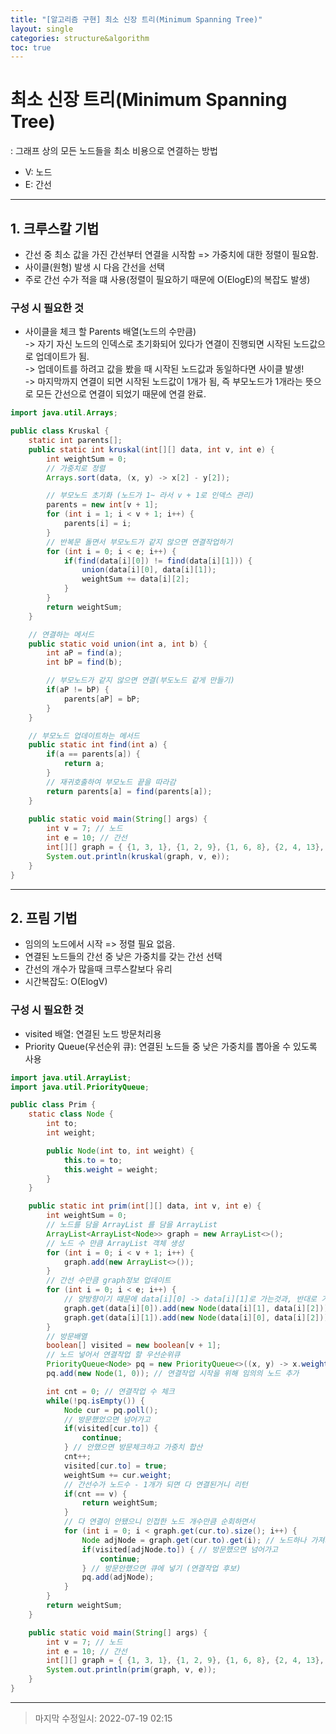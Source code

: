 ```yaml
---
title: "[알고리즘 구현] 최소 신장 트리(Minimum Spanning Tree)" 
layout: single
categories: structure&algorithm
toc: true
---
```


# 최소 신장 트리(Minimum Spanning Tree)

: 그래프 상의 모든 노드들을 최소 비용으로 연결하는 방법

- V: 노드
- E: 간선

------

## 1. 크루스칼 기법

- 간선 중 최소 값을 가진 간선부터 연결을 시작함 => 가중치에 대한  정렬이 필요함.
- 사이클(원형) 발생 시 다음 간선을 선택
- 주로 간선 수가 적을 떄 사용(정렬이 필요하기 때문에 O(ElogE)의 복잡도 발생)

### 구성 시 필요한 것

- 사이클을 체크 할 Parents 배열(노드의 수만큼) <br>-> 자기 자신 노드의 인덱스로 초기화되어 있다가 연결이 진행되면 시작된 노드값으로 업데이트가 됨. <br>-> 업데이트를 하려고 값을 봤을 때 시작된 노드값과 동일하다면 사이클 발생! <br>-> 마지막까지 연결이 되면 시작된 노드값이 1개가 됨, 즉 부모노드가 1개라는 뜻으로 모든 간선으로 연결이 되었기 때문에 연결 완료.

```java
import java.util.Arrays;

public class Kruskal {
    static int parents[];
    public static int kruskal(int[][] data, int v, int e) {
        int weightSum = 0;
        // 가중치로 정렬
        Arrays.sort(data, (x, y) -> x[2] - y[2]);

        // 부모노드 초기화 (노드가 1~ 라서 v + 1로 인덱스 관리)
        parents = new int[v + 1];
        for (int i = 1; i < v + 1; i++) {
            parents[i] = i;
        }
        // 반복문 돌면서 부모노드가 같지 않으면 연결작업하기
        for (int i = 0; i < e; i++) {
            if(find(data[i][0]) != find(data[i][1])) {
                union(data[i][0], data[i][1]);
                weightSum += data[i][2];
            }
        }
        return weightSum;
    }

    // 연결하는 메서드
    public static void union(int a, int b) {
        int aP = find(a);
        int bP = find(b);

        // 부모노드가 같지 않으면 연결(부도노드 같게 만들기)
        if(aP != bP) {
            parents[aP] = bP;
        }
    }

    // 부모노드 업데이트하는 메서드
    public static int find(int a) {
        if(a == parents[a]) {
            return a;
        }
        // 재귀호출하여 부모노드 끝을 따라감
        return parents[a] = find(parents[a]);
    }
    
    public static void main(String[] args) {
        int v = 7; // 노드
        int e = 10; // 간선
        int[][] graph = { {1, 3, 1}, {1, 2, 9}, {1, 6, 8}, {2, 4, 13}, {2, 5, 2}, {2, 6, 7}, {3, 4, 12}, {4, 7, 17}, {5, 6, 5}, {5, 7, 20} };
        System.out.println(kruskal(graph, v, e));
    }
}
```



------

## 2. 프림 기법

- 임의의 노드에서 시작 => 정렬 필요 없음.
- 연결된 노드들의 간선 중 낮은 가중치를 갖는 간선 선택
- 간선의 개수가 많을때 크루스칼보다 유리
- 시간복잡도: O(ElogV)

### 구성 시 필요한 것

- visited 배열: 연결된 노드 방문처리용
- Priority Queue(우선순위 큐): 연결된 노드들 중 낮은 가중치를 뽑아올 수 있도록 사용

```java
import java.util.ArrayList;
import java.util.PriorityQueue;

public class Prim {
    static class Node {
        int to;
        int weight;

        public Node(int to, int weight) {
            this.to = to;
            this.weight = weight;
        }
    }

    public static int prim(int[][] data, int v, int e) {
        int weightSum = 0;
        // 노드를 담을 ArrayList 를 담을 ArrayList
        ArrayList<ArrayList<Node>> graph = new ArrayList<>();
        // 노드 수 만큼 ArrayList 객체 생성
        for (int i = 0; i < v + 1; i++) {
            graph.add(new ArrayList<>());
        }
        // 간선 수만큼 graph정보 업데이트
        for (int i = 0; i < e; i++) {
            // 양방향이기 때문에 data[i][0] -> data[i][1]로 가는것과, 반대로 가는 것 모두 추가
            graph.get(data[i][0]).add(new Node(data[i][1], data[i][2]));
            graph.get(data[i][1]).add(new Node(data[i][0], data[i][2]));
        }
        // 방문배열
        boolean[] visited = new boolean[v + 1];
        // 노드 넣어서 연결작업 할 우선순위큐
        PriorityQueue<Node> pq = new PriorityQueue<>((x, y) -> x.weight - y.weight);
        pq.add(new Node(1, 0)); // 연결작업 시작을 위해 임의의 노드 추가

        int cnt = 0; // 연결작업 수 체크
        while(!pq.isEmpty()) {
            Node cur = pq.poll();
            // 방문했었으면 넘어가고
            if(visited[cur.to]) {
                continue;
            } // 안했으면 방문체크하고 가중치 합산
            cnt++;
            visited[cur.to] = true;
            weightSum += cur.weight;
            // 간선수가 노드수 - 1개가 되면 다 연결된거니 리턴
            if(cnt == v) {
                return weightSum;
            }
            // 다 연결이 안됐으니 인접한 노드 개수만큼 순회하면서
            for (int i = 0; i < graph.get(cur.to).size(); i++) {
                Node adjNode = graph.get(cur.to).get(i); // 노드하나 가져와서
                if(visited[adjNode.to]) { // 방문했으면 넘어가고
                    continue;
                } // 방문안했으면 큐에 넣기 (연결작업 후보)
                pq.add(adjNode);
            }
        }
        return weightSum;
    }

    public static void main(String[] args) {
        int v = 7; // 노드
        int e = 10; // 간선
        int[][] graph = { {1, 3, 1}, {1, 2, 9}, {1, 6, 8}, {2, 4, 13}, {2, 5, 2}, {2, 6, 7}, {3, 4, 12}, {4, 7, 17}, {5, 6, 5}, {5, 7, 20} };
        System.out.println(prim(graph, v, e));
    }
}
```

------

> 마지막 수정일시: 2022-07-19 02:15